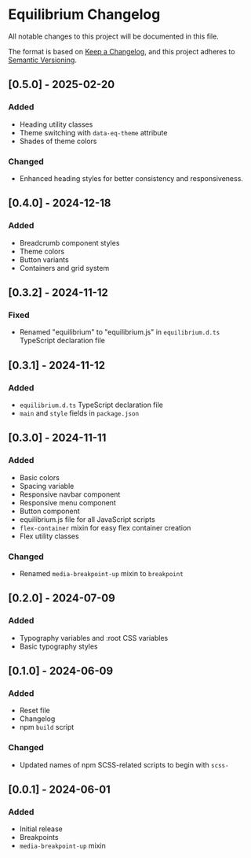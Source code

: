 # Equilibrium Changelog

All notable changes to this project will be documented in this file.

The format is based on [Keep a Changelog](https://keepachangelog.com/en/1.1.0/), and this project adheres to [Semantic Versioning](https://semver.org/spec/v2.0.0.html).

## [0.5.0] - 2025-02-20

### Added

- Heading utility classes
- Theme switching with `data-eq-theme` attribute
- Shades of theme colors

### Changed

- Enhanced heading styles for better consistency and responsiveness.

## [0.4.0] - 2024-12-18

### Added

- Breadcrumb component styles
- Theme colors
- Button variants
- Containers and grid system

## [0.3.2] - 2024-11-12

### Fixed

- Renamed "equilibrium" to "equilibrium.js" in `equilibrium.d.ts` TypeScript declaration file

## [0.3.1] - 2024-11-12

### Added

- `equilibrium.d.ts` TypeScript declaration file
- `main` and `style` fields in `package.json`

## [0.3.0] - 2024-11-11

### Added

- Basic colors
- Spacing variable
- Responsive navbar component
- Responsive menu component
- Button component
- equilibrium.js file for all JavaScript scripts
- `flex-container` mixin for easy flex container creation
- Flex utility classes

### Changed

- Renamed `media-breakpoint-up` mixin to `breakpoint`

## [0.2.0] - 2024-07-09

### Added

- Typography variables and :root CSS variables
- Basic typography styles

## [0.1.0] - 2024-06-09

### Added

- Reset file
- Changelog
- npm `build` script

### Changed

- Updated names of npm SCSS-related scripts to begin with `scss-`

## [0.0.1] - 2024-06-01

### Added

- Initial release
- Breakpoints
- `media-breakpoint-up` mixin
